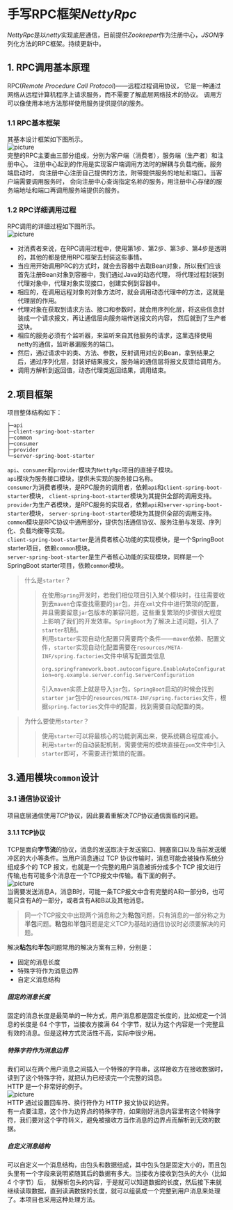 # 手写RPC框架*NettyRpc*
*NettyRpc*是以*netty*实现底层通信，目前提供*Zookeeper*作为注册中心，*JSON*序列化方法的RPC框架。持续更新中。
## 1. RPC调用基本原理
RPC(*Remote Procedure Call Protocol*)——远程过程调用协议，
它是一种通过网络从远程计算机程序上请求服务，而不需要了解底层网络技术的协议。
调用方可以像使用本地方法那样使用服务提供提供的服务。 

### 1.1 RPC基本框架
其基本设计框架如下图所示。  
![picture](https://gitee.com/su_ya_kang/NettyRpc/raw/master/picture/rpc-design.jpg)  
完整的RPC主要由三部分组成，分别为客户端（消费者），服务端（生产者）和注册中心。
注册中心起到的作用是实现客户端调用方法时的解耦与负载均衡。服务端启动时，
向注册中心注册自己提供的方法，附带提供服务的地址和端口。当客户端需要调用服务时，
会向注册中心查询指定名称的服务，用注册中心存储的服务端地址和端口再调用服务端提供的服务。

### 1.2 RPC详细调用过程
RPC调用的详细过程如下图所示。  
![picture](https://gitee.com/su_ya_kang/NettyRpc/raw/master/picture/rpc-procedure.jpg)  
* 对消费者来说，在RPC调用过程中，使用第1步、第2步、第3步、第4步是透明的，其他的都是使用RPC框架去封装这些事情。
* 当应用开始调用PRC的方式时，就会去容器中去取Bean对象，所以我们应该首先注册Bean对象到容器中，我们通过Java的动态代理，
将代理过程封装到代理对象中，代理对象实现接口，创建实例到容器中。
* 相应的，在调用远程对象的对象方法时，就会调用动态代理中的方法，这就是代理层的作用。  
* 代理对象在获取到请求方法、接口和参数时，就会用序列化层，将这些信息封装成一个请求报文，再让通信层向服务端传送报文的内容，
然后就到了生产者这块。  
* 相应的服务必须有个监听器，来监听来自其他服务的请求，这里选择使用netty的通信，监听暴漏服务的端口。
* 然后，通过请求中的类、方法、参数，反射调用对应的Bean，拿到结果之后，通过序列化层，封装好结果报文，服务端的通信层将报文反馈给调用方。
* 调用方解析到返回值，动态代理类返回结果，调用结束。

## 2.项目框架
项目整体结构如下：  
```
├─api
├─client-spring-boot-starter
├─common
├─consumer
├─provider
└─server-spring-boot-starter
```
`api`、`consumer`和`provider`模块为`NettyRpc`项目的直接子模块。  
`api`模块为服务接口模块，提供未实现的服务接口名称。  
`consumer`为消费者模块，是RPC服务的调用者，依赖`api`和`client-spring-boot-starter`模块，
`client-spring-boot-starter`模块为其提供全部的调用支持。  
`provider`为生产者模块，是RPC服务的实现者，依赖`api`和`server-spring-boot-starter`模块，
`server-spring-boot-starter`模块为其提供全部的调用支持。  
`common`模块是RPC协议中通用部分，提供包括通信协议、服务注册与发现、序列化、负载均衡等实现。  
`client-spring-boot-starter`是消费者核心功能的实现模块，是一个SpringBoot starter项目，依赖`common`模块。  
`server-spring-boot-starter`是生产者核心功能的实现模块，同样是一个SpringBoot starter项目，依赖`common`模块。 
> 什么是`starter`？  
> > 在使用`Spring`开发时，若我们相位项目引入某个模块时，往往需要收到去`maven`仓库查找需要的`jar`包，并在`xml`文件中进行繁琐的配置，
> > 并且需要留意`jar`包版本的兼容问题，这些重复繁琐的步骤很大程度上影响了我们的开发效率。`SpringBoot`为了解决上述问题，引入了`starter`机制。  
> > 利用`starter`实现自动化配置只需要两个条件——`maven`依赖、配置文件，`starter`实现自动化配置需要在`resources/META-INF/spring.factories`文件中填写配置类信息  
> > 
> >  ```org.springframework.boot.autoconfigure.EnableAutoConfiguration=org.example.server.config.ServerConfiguration```  
> > 
> > 引入`maven`实质上就是导入`jar`包，`SpringBoot`启动的时候会找到`starter` `jar`包中的`resources/META-INF/spring.factories`文件，根据`spring.factories`文件中的配置，找到需要自动配置的类。  

> 为什么要使用`starter`？ 
> > 使用`starter`可以将最核心的功能剥离出来，使系统耦合程度减小。利用`starter`的自动装配机制，需要使用的模块直接在`pom`文件中引入`starter`即可，不需要进行繁琐的配置。  

## 3.通用模块`common`设计
### 3.1 通信协议设计
项目底层通信使用*TCP*协议，因此要着重解决*TCP*协议通信面临的问题。
#### 3.1.1 TCP协议
TCP是面向**字节流**的协议，消息的发送取决于发送窗口、拥塞窗口以及当前发送缓冲区的大小等条件。当用户消息通过 TCP 协议传输时，消息可能会被操作系统分组成多个的 TCP 报文，也就是一个完整的用户消息被拆分成多个 TCP 报文进行传输,也有可能多个消息在一个TCP报文中传输。看下面的例子。  
![picture](https://gitee.com/su_ya_kang/NettyRpc/raw/master/picture/tcp-message.jpg)  
当需要发送消息A，消息B时，可能一条TCP报文中含有完整的A和一部分B，也可能只含有A的一部分，或者含有A和B以及其他消息。  
>同一个TCP报文中出现两个消息称之为**粘包**问题，只有消息的一部分称之为**半包**问题。**粘包**和**半包**问题是定义TCP为基础的通信协议时必须要解决的问题。  

解决**粘包**和**半包**问题常用的解决方案有三种，分别是：
* 固定的消息长度
* 特殊字符作为消息边界
* 自定义消息结构

##### 固定的消息长度
固定的消息长度是最简单的一种方式，用户消息都是固定长度的，比如规定一个消息的长度是 64 个字节，当接收方接满 64 个字节，就认为这个内容是一个完整且有效的消息。但是这种方式灵活性不高，实际中很少用。  
##### 特殊字符作为消息边界
我们可以在两个用户消息之间插入一个特殊的字符串，这样接收方在接收数据时，读到了这个特殊字符，就把认为已经读完一个完整的消息。  
HTTP 是一个非常好的例子。  
![picture](https://gitee.com/su_ya_kang/NettyRpc/raw/master/picture/http-message.jpg)  
HTTP 通过设置回车符、换行符作为 HTTP 报文协议的边界。  
有一点要注意，这个作为边界点的特殊字符，如果刚好消息内容里有这个特殊字符，我们要对这个字符转义，避免被接收方当作消息的边界点而解析到无效的数据。
##### 自定义消息结构
可以自定义一个消息结构，由包头和数据组成，其中包头包是固定大小的，而且包头里有一个字段来说明紧随其后的数据有多大。当接收方接收到包头的大小（比如 4 个字节）后，
就解析包头的内容，于是就可以知道数据的长度，然后接下来就继续读取数据，直到读满数据的长度，就可以组装成一个完整到用户消息来处理了。本项目也采用这种处理方法。





